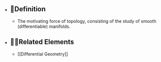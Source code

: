 - ## 📝Definition
	- The motivating force of topology, consisting of the study of smooth (differentiable) manifolds.
- ## 🙋‍♂️Related Elements
	- [[Differential Geometry]]